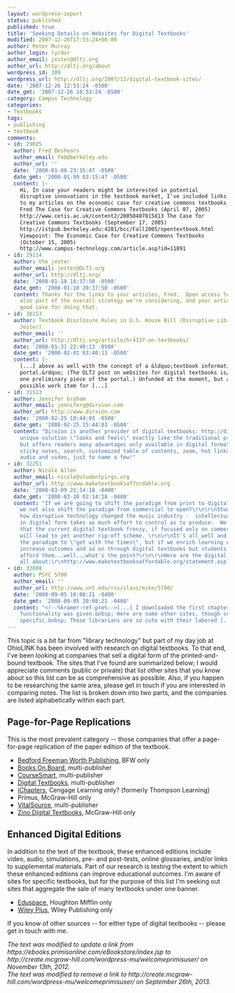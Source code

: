 ```yaml
---
layout: wordpress-import
status: published
published: true
title: 'Seeking Details on Websites for Digital Textbooks'
modified: 2007-12-26T17:53:24+00:00
author: Peter Murray
author_login: lyrdor
author_email: jester@dltj.org
author_url: http://dltj.org/about
wordpress_id: 309
wordpress_url: http://dltj.org/2007/12/digital-textbook-sites/
date: '2007-12-26 12:53:24 -0500'
date_gmt: '2007-12-26 16:53:24 -0500'
category: Campus Technology
categories:
- Textbooks
tags:
- publishing
- textbook
comments:
- id: 29025
  author: Fred Beshears
  author_email: fmb@berkeley.edu
  author_url: ''
  date: '2008-01-08 23:15:47 -0500'
  date_gmt: '2008-01-09 03:15:47 -0500'
  content: |-
    Hi, In case your readers might be interested in potential
    disruptive innovations in the textbook market, I've included links
    to my articles on the economic case for creative commons textbooks.
    Fred The Case for Creative Commons Textbooks (April 07, 2005)
    http://www.cetis.ac.uk/content2/20050407015813 The Case for
    Creative Commons Textbooks (September 17, 2005)
    http://istpub.berkeley.edu:4201/bcc/Fall2005/opentextbook.html
    Viewpoint: The Economic Case for Creative Commons Textbooks
    (October 15, 2005)
    http://www.campus-technology.com/article.asp?id=11891
- id: 29114
  author: the jester
  author_email: jester@DLTJ.org
  author_url: http://dltj.org/
  date: '2008-01-10 16:37:50 -0500'
  date_gmt: '2008-01-10 20:37:50 -0500'
  content: Thanks for the links to your articles, Fred.  Open access textbooks is
    also part of the overall strategy we're considering, and your articles make a
    good case for doing that.
- id: 30153
  author: Textbook Disclosure Rules in U.S. House Bill (Disruptive Library Technology
    Jester)
  author_email: ''
  author_url: http://dltj.org/article/hr4137-on-textbooks/
  date: '2008-01-31 22:40:13 -0500'
  date_gmt: '2008-02-01 03:40:13 -0500'
  content: |-
    [...] above as well with the concept of a &ldquo;textbook information
    portal.&rdquo; (The DLTJ post on websites for digital textbooks is/was
    one preliminary piece of the portal.) Unfunded at the moment, but a
    possible work item for [...]
- id: 31513
  author: Jennifer Graham
  author_email: jenniferg@dirxion.com
  author_url: http://www.dirxion.com
  date: '2008-02-25 10:44:03 -0500'
  date_gmt: '2008-02-25 15:44:03 -0500'
  content: "Dirxion is another provider of digital textbooks: http://dirxion.com/.\r\nDirxion's
    unique solution \"looks and feels\" exactly like the traditional printed book,
    but offers readers many advantages only available in digital format &mdash; virtual
    sticky notes, search, customized table of contents, zoom, hot links, animation,
    audio and video, just to name a few!"
- id: 32251
  author: Nicole Allen
  author_email: nicole@studentpirgs.org
  author_url: http://www.maketextbooksaffordable.org
  date: '2008-03-09 21:14:18 -0400'
  date_gmt: '2008-03-10 02:14:18 -0400'
  content: "If we are going to shift the paradigm from print to digital, why would
    we not also shift the paradigm from commercial to open?\r\n\r\nStudents have watched
    how disruptive technology changed the music industry -  intellectual property
    in digital form takes as much effort to control as to produce.  We are skeptical
    that the current digital textbook frenzy, if focused only on commercial providers,
    will lead to yet another rip-off scheme. \r\n\r\nIt's all well and good shift
    the paradigm to \"get with the times\", but if we enrich learning environments,
    increase outcomes and so on through digital textbooks but students STILL can't
    afford them...well...what's the point?\r\n\r\nHere are the digital books we're
    all about:\r\nhttp://www.maketextbooksaffordable.org/statement.asp?id2=37633#mainexamples"
- id: 33808
  author: PSYC 5700
  author_email: ''
  author_url: http://www.unt.edu/rss/class/mike/5700/
  date: '2008-09-05 16:08:21 -0400'
  date_gmt: '2008-09-05 20:08:21 -0400'
  content: "<!--%kramer-ref-pre%-->[...] I downloaded the first chapter and save/print
    functionality was given.&nbsp; Here are some other sites, though some are publisher
    specific.&nbsp; Those librarians are so cute with their labored [...]<!--%kramer-ref-post%-->"
---
```

<p>This topic is a bit far from "library technology" but part of my day job at OhioLINK has been involved with research on digital textbooks.  To that end, I've been looking at companies that sell a digital form of the printed-and-bound textbook.  The sites that I've found are summarized below; I would appreciate comments (public or private) that list other sites that you know about so this list can be as comprehensive as possible.  Also, if you happen to be researching the same area, please get in touch if you are interested in comparing notes.  The list is broken down into two parts, and the companies are listed alphabetically within each part.</p>
<h2>Page-for-Page Replications</h2>
<p>This is the most prevalent category -- those companies that offer a page-for-page replication of the paper edition of the textbook.</p>
<ul type="square">
<li><a href="http://ebooks.bfwpub.com/">Bedford Freeman Worth Publishing</a>, BFW only</li>
<li><a href="http://www.booksonboard.com/">Books On Board</a>, multi-publisher	</li>
<li><a href="http://www.coursesmart.com/">CourseSmart</a>, multi-publisher	</li>
<li><a href="http://www.digitaltextbooks.com/">Digital Textbooks</a>, multi-publisher</li>
<li><a href="http://www.ichapters.com/">iChapters</a>, Cengage Learning only? (formerly Thompson Learning)</li>
<li><span class="removed_link" title="http://create.mcgraw-hill.com/wordpress-mu/welcomeprimisuser/">Primus</span>, McGraw-Hill only</li>
<li><a href="http://www.vitalsource.com/index/bookshelf">VitalSource</a>, multi-publisher</li>
<li><a href="http://textbooks.zinio.com/">Zino Digital Textbooks</a>, McGraw-Hill only</li>
</ul>
<h2>Enhanced Digital Editions</h2>
<p>In addition to the text of the textbook, these enhanced editions include video, audio, simulations, pre- and post-tests, online glossaries, and/or links to supplemental materials.  Part of our research is testing the extent to which these enhanced editions can improve educational outcomes.  I'm aware of sites for specific textbooks, but for the purpose of this list I'm seeking out sites that aggregate the sale of many textbooks under one banner.</p>
<ul type="square">
<li><a href="http://college.hmco.com/eduspace/">Eduspace</a>, Houghton Mifflin only</li>
<li><a href="http://edugen.wiley.com/edugen/secure/index.uni?protocol=http">Wiley Plus</a>, Wiley Publishing only</li>
</ul>
<p>If you know of other sources -- for either type of digital textbooks -- please get in touch with me.
<p style="padding:0;margin:0;font-style:italic;">The text was modified to update a link from https://ebooks.primisonline.com/eBookstore/index.jsp to http://create.mcgraw-hill.com/wordpress-mu/welcomeprimisuser/ on November 13th, 2012.</p>
<p style="padding:0;margin:0;font-style:italic;" class="removed_link">The text was modified to remove a link to http://create.mcgraw-hill.com/wordpress-mu/welcomeprimisuser/ on September 26th, 2013.</p>
